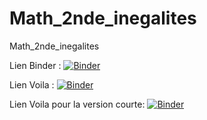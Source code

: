 # Math_2nde_inegalites
Math_2nde_inegalites

Lien Binder :
[![Binder](https://mybinder.org/badge_logo.svg)](https://mybinder.org/v2/gh/gg1976/Math_2nde_inegalites/HEAD)

Lien Voila :
[![Binder](https://mybinder.org/badge_logo.svg)](https://mybinder.org/v2/gh/gg1976/Math_2nde_inegalites/HEAD?urlpath=%2Fvoila%2Frender%2FInequation_produit_nul.ipynb)

Lien Voila pour la version courte:
[![Binder](https://mybinder.org/badge_logo.svg)](https://mybinder.org/v2/gh/gg1976/Math_2nde_inegalites/HEAD?urlpath=%2Fvoila%2Frender%2FInequation_produit_nul_2.ipynb)
